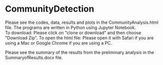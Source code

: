 # CommunityDetection
Please see the codes, data, results and plots in the CommunityAnalysis.html file. The programs are written in Python using Jupyter Notebook.  
To download: Please click on "clone or download" and then choose "Download Zip".
To open the html file: Please open it with Safari if you are using a Mac or Google Chrome if you are using a PC.


Please see the summary of the results from the preliminary analysis in the SummaryofResults.docx file. 
